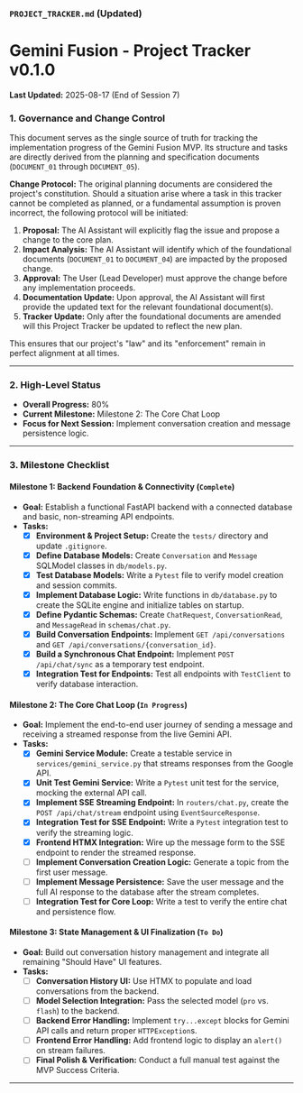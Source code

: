 ### **`PROJECT_TRACKER.md` (Updated)**

# Gemini Fusion - Project Tracker v0.1.0

**Last Updated:** 2025-08-17 (End of Session 7)

### **1. Governance and Change Control**

This document serves as the single source of truth for tracking the implementation progress of the Gemini Fusion MVP. Its structure and tasks are directly derived from the planning and specification documents (`DOCUMENT_01` through `DOCUMENT_05`).

**Change Protocol:** The original planning documents are considered the project's constitution. Should a situation arise where a task in this tracker cannot be completed as planned, or a fundamental assumption is proven incorrect, the following protocol will be initiated:

1.  **Proposal:** The AI Assistant will explicitly flag the issue and propose a change to the core plan.
2.  **Impact Analysis:** The AI Assistant will identify which of the foundational documents (`DOCUMENT_01` to `DOCUMENT_04`) are impacted by the proposed change.
3.  **Approval:** The User (Lead Developer) must approve the change before any implementation proceeds.
4.  **Documentation Update:** Upon approval, the AI Assistant will first provide the updated text for the relevant foundational document(s).
5.  **Tracker Update:** Only after the foundational documents are amended will this Project Tracker be updated to reflect the new plan.

This ensures that our project's "law" and its "enforcement" remain in perfect alignment at all times.

---

### **2. High-Level Status**

- **Overall Progress:** 80%
- **Current Milestone:** Milestone 2: The Core Chat Loop
- **Focus for Next Session:** Implement conversation creation and message persistence logic.

---

### **3. Milestone Checklist**

#### **Milestone 1: Backend Foundation & Connectivity (`Complete`)**

- **Goal:** Establish a functional FastAPI backend with a connected database and basic, non-streaming API endpoints.
- **Tasks:**
  - [x] **Environment & Project Setup:** Create the `tests/` directory and update `.gitignore`.
  - [x] **Define Database Models:** Create `Conversation` and `Message` SQLModel classes in `db/models.py`.
  - [x] **Test Database Models:** Write a `Pytest` file to verify model creation and session commits.
  - [x] **Implement Database Logic:** Write functions in `db/database.py` to create the SQLite engine and initialize tables on startup.
  - [x] **Define Pydantic Schemas:** Create `ChatRequest`, `ConversationRead`, and `MessageRead` in `schemas/chat.py`.
  - [x] **Build Conversation Endpoints:** Implement `GET /api/conversations` and `GET /api/conversations/{conversation_id}`.
  - [x] **Build a Synchronous Chat Endpoint:** Implement `POST /api/chat/sync` as a temporary test endpoint.
  - [x] **Integration Test for Endpoints:** Test all endpoints with `TestClient` to verify database interaction.

#### **Milestone 2: The Core Chat Loop (`In Progress`)**

- **Goal:** Implement the end-to-end user journey of sending a message and receiving a streamed response from the live Gemini API.
- **Tasks:**
  - [x] **Gemini Service Module:** Create a testable service in `services/gemini_service.py` that streams responses from the Google API.
  - [x] **Unit Test Gemini Service:** Write a `Pytest` unit test for the service, mocking the external API call.
  - [x] **Implement SSE Streaming Endpoint:** In `routers/chat.py`, create the `POST /api/chat/stream` endpoint using `EventSourceResponse`.
  - [x] **Integration Test for SSE Endpoint:** Write a `Pytest` integration test to verify the streaming logic.
  - [x] **Frontend HTMX Integration:** Wire up the message form to the SSE endpoint to render the streamed response.
  - [ ] **Implement Conversation Creation Logic:** Generate a topic from the first user message.
  - [ ] **Implement Message Persistence:** Save the user message and the full AI response to the database after the stream completes.
  - [ ] **Integration Test for Core Loop:** Write a test to verify the entire chat and persistence flow.

#### **Milestone 3: State Management & UI Finalization (`To Do`)**

- **Goal:** Build out conversation history management and integrate all remaining "Should Have" UI features.
- **Tasks:**
  - [ ] **Conversation History UI:** Use HTMX to populate and load conversations from the backend.
  - [ ] **Model Selection Integration:** Pass the selected model (`pro` vs. `flash`) to the backend.
  - [ ] **Backend Error Handling:** Implement `try...except` blocks for Gemini API calls and return proper `HTTPException`s.
  - [ ] **Frontend Error Handling:** Add frontend logic to display an `alert()` on stream failures.
  - [ ] **Final Polish & Verification:** Conduct a full manual test against the MVP Success Criteria.

---